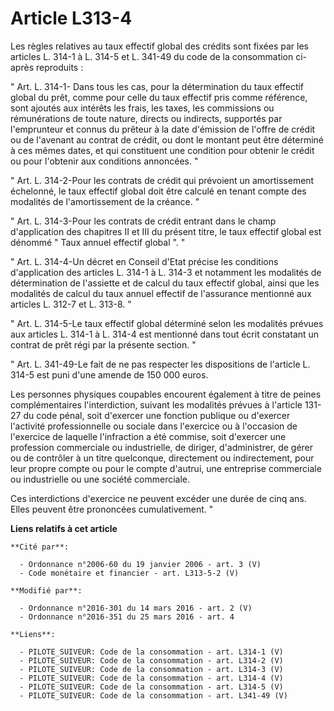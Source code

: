 # Article L313-4

Les règles relatives au taux effectif global des crédits sont fixées par les articles L. 314-1 à L. 314-5 et L. 341-49 du
code de la consommation ci-après reproduits :

" Art. L. 314-1- Dans tous les cas, pour la détermination du taux effectif global du prêt, comme pour celle du taux effectif
pris comme référence, sont ajoutés aux intérêts les frais, les taxes, les commissions ou rémunérations de toute nature,
directs ou indirects, supportés par l'emprunteur et connus du prêteur à la date d'émission de l'offre de crédit ou de
l'avenant au contrat de crédit, ou dont le montant peut être déterminé à ces mêmes dates, et qui constituent une condition
pour obtenir le crédit ou pour l'obtenir aux conditions annoncées. "

" Art. L. 314-2-Pour les contrats de crédit qui prévoient un amortissement échelonné, le taux effectif global doit être
calculé en tenant compte des modalités de l'amortissement de la créance. "

" Art. L. 314-3-Pour les contrats de crédit entrant dans le champ d'application des chapitres II et III du présent titre, le
taux effectif global est dénommé " Taux annuel effectif global ". "

" Art. L. 314-4-Un décret en Conseil d'Etat précise les conditions d'application des articles L. 314-1 à L. 314-3 et
notamment les modalités de détermination de l'assiette et de calcul du taux effectif global, ainsi que les modalités de
calcul du taux annuel effectif de l'assurance mentionné aux articles L. 312-7 et L. 313-8. "

" Art. L. 314-5-Le taux effectif global déterminé selon les modalités prévues aux articles L. 314-1 à L. 314-4 est mentionné
dans tout écrit constatant un contrat de prêt régi par la présente section. "

" Art. L. 341-49-Le fait de ne pas respecter les dispositions de l'article L. 314-5 est puni d'une amende de 150 000 euros.

Les personnes physiques coupables encourent également à titre de peines complémentaires l'interdiction, suivant les modalités
prévues à l'article 131-27 du code pénal, soit d'exercer une fonction publique ou d'exercer l'activité professionnelle ou
sociale dans l'exercice ou à l'occasion de l'exercice de laquelle l'infraction a été commise, soit d'exercer une profession
commerciale ou industrielle, de diriger, d'administrer, de gérer ou de contrôler à un titre quelconque, directement ou
indirectement, pour leur propre compte ou pour le compte d'autrui, une entreprise commerciale ou industrielle ou une société
commerciale.

Ces interdictions d'exercice ne peuvent excéder une durée de cinq ans. Elles peuvent être prononcées cumulativement. "

**Liens relatifs à cet article**

	**Cité par**:

	  - Ordonnance n°2006-60 du 19 janvier 2006 - art. 3 (V)
	  - Code monétaire et financier - art. L313-5-2 (V)

	**Modifié par**:

	  - Ordonnance n°2016-301 du 14 mars 2016 - art. 2 (V)
	  - Ordonnance n°2016-351 du 25 mars 2016 - art. 4

	**Liens**:

	  - PILOTE_SUIVEUR: Code de la consommation - art. L314-1 (V)
	  - PILOTE_SUIVEUR: Code de la consommation - art. L314-2 (V)
	  - PILOTE_SUIVEUR: Code de la consommation - art. L314-3 (V)
	  - PILOTE_SUIVEUR: Code de la consommation - art. L314-4 (V)
	  - PILOTE_SUIVEUR: Code de la consommation - art. L314-5 (V)
	  - PILOTE_SUIVEUR: Code de la consommation - art. L341-49 (V)
